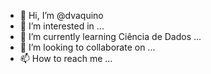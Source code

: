 - 👋 Hi, I’m @dvaquino
- 👀 I’m interested in ...
- 🌱 I’m currently learning Ciência de Dados ...
- 💞️ I’m looking to collaborate on ...
- 📫 How to reach me ...

<!---
dvaquino/dvaquino is a ✨ special ✨ repository because its `README.md` (this file) appears on your GitHub profile.
You can click the Preview link to take a look at your changes.
--->
